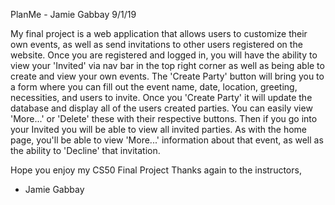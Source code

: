 PlanMe - Jamie Gabbay 9/1/19

My final project is a web application that allows users to customize their own events,
as well as send invitations to other users registered on the website. Once you are registered
and logged in, you will have the ability to view your 'Invited' via nav bar in the top right corner
as well as being able to create and view your own events. The 'Create Party' button
will bring you to a form where you can fill out the event name, date, location, greeting,
necessities, and users to invite. Once you 'Create Party' it will update the database
and display all of the users created parties. You can easily view 'More...' or 'Delete'
these with their respective buttons. Then if you go into your Invited you will be able
to view all invited parties. As with the home page, you'll be able to view 'More...'
information about that event, as well as the ability to 'Decline' that invitation.

Hope you enjoy my CS50 Final Project
Thanks again to the instructors,
- Jamie Gabbay